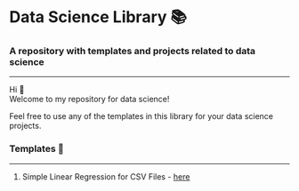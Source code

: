 # Data Science Library :books:
### A repository with templates and projects related to data science

---

Hi :wave:  
Welcome to my repository for data science!  
  
Feel free to use any of the templates in this library for your data science projects.

### Templates :bookmark_tabs:

---

1. Simple Linear Regression for CSV Files - [here](/python/notebooks/machine-learning/regression/simple-linear-regression-csv.ipynb "Go to file hosted on Github")